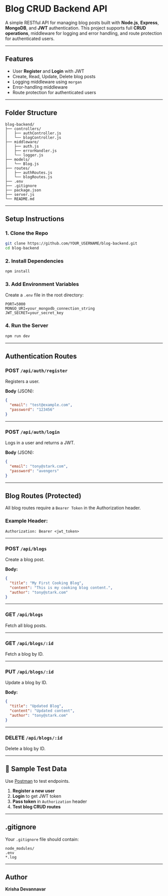 
# Blog CRUD Backend API

A simple RESTful API for managing blog posts built with **Node.js**, **Express**, **MongoDB**, and **JWT** authentication. This project supports full **CRUD operations**, middleware for logging and error handling, and route protection for authenticated users.

---

## Features

- User **Register** and **Login** with JWT
- Create, Read, Update, Delete blog posts
- Logging middleware using `morgan`
- Error-handling middleware
- Route protection for authenticated users

---

## Folder Structure

```
blog-backend/
├── controllers/
│   ├── authController.js
│   └── blogController.js
├── middleware/
│   ├── auth.js
│   ├── errorHandler.js
│   └── logger.js
├── models/
│   └── Blog.js
├── routes/
│   ├── authRoutes.js
│   └── blogRoutes.js
├── .env
├── .gitignore
├── package.json
├── server.js
└── README.md
```

---

## Setup Instructions

### 1. Clone the Repo

```bash
git clone https://github.com/YOUR_USERNAME/blog-backend.git
cd blog-backend
```

### 2. Install Dependencies

```bash
npm install
```

### 3. Add Environment Variables

Create a `.env` file in the root directory:

```
PORT=5000
MONGO_URI=your_mongodb_connection_string
JWT_SECRET=your_secret_key
```

### 4. Run the Server

```bash
npm run dev
```

---

## Authentication Routes

### POST `/api/auth/register`

Registers a user.

**Body** (JSON):
```json
{
  "email": "test@example.com",
  "password": "123456"
}
```

---

### POST `/api/auth/login`

Logs in a user and returns a JWT.

**Body** (JSON):
```json
{
  "email": "tony@stark.com",
  "password": "avengers"
}
```

---

## Blog Routes (Protected)

All blog routes require a `Bearer Token` in the Authorization header.

### Example Header:
```
Authorization: Bearer <jwt_token>
```

---

### POST `/api/blogs`

Create a blog post.

**Body:**
```json
{
  "title": "My First Cooking Blog",
  "content": "This is my cooking blog content.",
  "author": "tony@stark.com"
}
```

---

### GET `/api/blogs`

Fetch all blog posts.

---

### GET `/api/blogs/:id`

Fetch a blog by ID.

---

### PUT `/api/blogs/:id`

Update a blog by ID.

**Body:**
```json
{
  "title": "Updated Blog",
  "content": "Updated content",
  "author": "tony@stark.com"
}
```

---

### DELETE `/api/blogs/:id`

Delete a blog by ID.

---

## 🧪 Sample Test Data

Use [Postman](https://www.postman.com/) to test endpoints.

1. **Register a new user**
2. **Login** to get JWT token
3. **Pass token** in `Authorization` header
4. **Test blog CRUD routes**

---

## .gitignore

Your `.gitignore` file should contain:

```
node_modules/
.env
*.log
```

---

## Author

**Krisha Devannavar**
